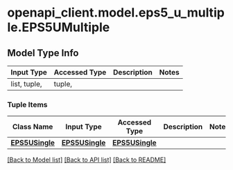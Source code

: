 # openapi_client.model.eps5_u_multiple.EPS5UMultiple

## Model Type Info
Input Type | Accessed Type | Description | Notes
------------ | ------------- | ------------- | -------------
list, tuple,  | tuple,  |  | 

### Tuple Items
Class Name | Input Type | Accessed Type | Description | Notes
------------- | ------------- | ------------- | ------------- | -------------
[**EPS5USingle**](EPS5USingle.md) | [**EPS5USingle**](EPS5USingle.md) | [**EPS5USingle**](EPS5USingle.md) |  | 

[[Back to Model list]](../../README.md#documentation-for-models) [[Back to API list]](../../README.md#documentation-for-api-endpoints) [[Back to README]](../../README.md)

